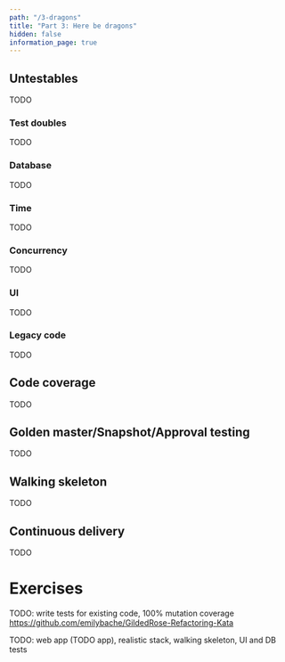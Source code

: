 ```yaml
---
path: "/3-dragons"
title: "Part 3: Here be dragons"
hidden: false
information_page: true
---
```



## Untestables

TODO


### Test doubles

TODO


### Database

TODO


### Time

TODO


### Concurrency

TODO


### UI

TODO


### Legacy code

TODO


## Code coverage

TODO


## Golden master/Snapshot/Approval testing

TODO


## Walking skeleton

TODO


## Continuous delivery

TODO


# Exercises

TODO: write tests for existing code, 100% mutation coverage
https://github.com/emilybache/GildedRose-Refactoring-Kata

TODO: web app (TODO app), realistic stack, walking skeleton, UI and DB tests
